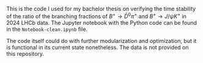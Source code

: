 This is the code I used for my bachelor thesis on verifying the time stability of the ratio of the branching fractions of $B^+ \to \bar{D}^0\pi^+$ and $B^+ \to J/\psi K^+$ in 2024 LHCb data. The Jupyter notebook with the Python code can be found in the `Notebook-clean.ipynb` file.

The code itself could do with further modularization and optimization, but it is functional in its current state nonetheless. The data is not provided on this repository.
